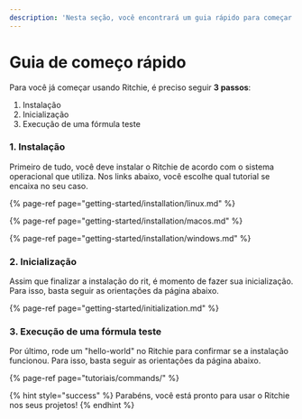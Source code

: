 ```yaml
---
description: 'Nesta seção, você encontrará um guia rápido para começar a usar o Ritchie.'
---
```


# Guia de começo rápido

Para você já começar usando  Ritchie, é preciso seguir **3 passos**: 

1. Instalação
2. Inicialização
3. Execução de uma fórmula teste 

### **1. Instalação** 

Primeiro de tudo, você deve instalar o Ritchie de acordo com o sistema operacional que utiliza. Nos links abaixo, você escolhe qual tutorial se encaixa no seu caso. 

{% page-ref page="getting-started/installation/linux.md" %}

{% page-ref page="getting-started/installation/macos.md" %}

{% page-ref page="getting-started/installation/windows.md" %}

### **2. Inicialização**

Assim que finalizar a instalação do rit, é momento de fazer sua inicialização. Para isso,  basta seguir as orientações da página abaixo. 

{% page-ref page="getting-started/initialization.md" %}

### **3. Execução de uma fórmula teste**

Por último, rode um "hello-world" no Ritchie para confirmar se a instalação funcionou. Para isso,  basta seguir as orientações da página abaixo. 

{% page-ref page="tutoriais/commands/" %}

{% hint style="success" %}
Parabéns, você está pronto para usar o Ritchie nos seus projetos! 
{% endhint %}


